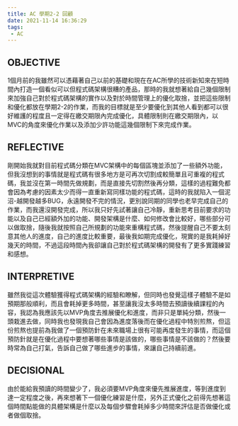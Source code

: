 ```yaml
---
title: AC 學期2-2 回顧
date: 2021-11-14 16:36:29
tags:
 - AC
---
```





## OBJECTIVE
1個月前的我雖然可以憑藉著自己以前的基礎和現在在AC所學的技術新知來在短時間內打造一個看似可以但程式碼架構很糟的產品，那時的我就想著給自己幾個限制來加強自己對於程式碼架構的實作以及對於時間管理上的優化取捨，並把這些限制和優化都放在學期2-2的作業，而我的目標就是至少要優化到其他人看到都可以很好維護的程度且一定得在繳交期限內完成優化，具體限制則在繳交期限內，以MVC的角度來優化作業以及添加少許功能這幾個限制下來完成作業。


## REFLECTIVE
剛開始我就對目前程式碼分類在MVC架構中的每個區塊並添加了一些額外功能，但我沒想到的事情就是程式碼有很多地方是可再次切割成較簡單且可重複的程式碼，我並沒在第一時間先做規劃，而是直接先切割然後再分類，這樣的過程難免都會因為考慮的因素太少而得一直重新寫同樣功能的程式碼，這時的我就陷入一個泥沼-越開發越多BUG，永遠開發不完的情況，更別說同期的同學也老早完成自己的作業，而我還沒開發完成，所以我只好先試著讓自己冷靜，重新思考目前要求的功能以及自己已經額外加的功能、開發架構是什麼、如何修改會比較好，哪些部分可以做取捨，隨後我就按照自己所規劃的功能來重構程式碼，然後提醒自己不要太刻意其他人的進度，自己的進度比較重要，最後我如期完成優化，現實的是我耗掉好幾天的時間，不過這段時間內我卻讓自己對於程式碼架構的開發有了更多實踐練習和感想。


## INTERPRETIVE
雖然我從這次體驗獲得程式碼架構的經驗和瞭解，但同時也發覺這樣子體驗不是如預期那般順利，而且會耗掉更多時間，甚至讓我沒太多時間去預讀後續課程的內容，我認為我應該先以MVP角度去推展優化和進度，而非只是單純分類，然後一頭栽進去做，同時我也發現我自己會因為進度落後而在優化過程中特別煎熬，但這份煎熬也提前為我做了一個預防針在未來職場上很有可能再度發生的事情，而這個預防針就是在優化過程中要想著哪些事情是該做的，哪些事情是不該做的？然後要時常為自己打氣，告訴自己做了哪些進步的事情，來讓自己持續前進。

## DECISIONAL
由於能給我預讀的時間變少了，我必須要MVP角度來優先推展進度，等到進度到達一定程度之後，再來想著下一個優化練習是什麼，另外正式優化之前得先想著這個時間點能做的具體架構是什麼以及每個步驟會耗掉多少時間來評估是否做優化或者做個取捨。